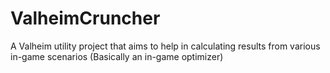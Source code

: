 # ValheimCruncher
A Valheim utility project that aims to help in calculating results from various in-game scenarios (Basically an in-game optimizer)
